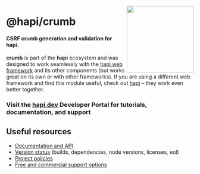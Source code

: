 <a href="https://hapi.dev"><img src="https://raw.githubusercontent.com/hapijs/assets/master/images/family.png" width="180px" align="right" /></a>

# @hapi/crumb

#### CSRF crumb generation and validation for hapi.

**crumb** is part of the **hapi** ecosystem and was designed to work seamlessly with the [hapi web framework](https://hapi.dev) and its other components (but works great on its own or with other frameworks). If you are using a different web framework and find this module useful, check out [hapi](https://hapi.dev) – they work even better together.

### Visit the [hapi.dev](https://hapi.dev) Developer Portal for tutorials, documentation, and support

## Useful resources

- [Documentation and API](https://hapi.dev/family/crumb/)
- [Version status](https://hapi.dev/resources/status/#crumb) (builds, dependencies, node versions, licenses, eol)
- [Project policies](https://hapi.dev/policies/)
- [Free and commercial support options](https://hapi.dev/support/)
